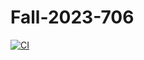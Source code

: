 # Fall-2023-706

[![CI](https://github.com/XueqingWu/Fall-2023-706/actions/workflows/cicd.yml/badge.svg)](https://github.com/XueqingWu/Fall-2023-706/actions/workflows/cicd.yml)